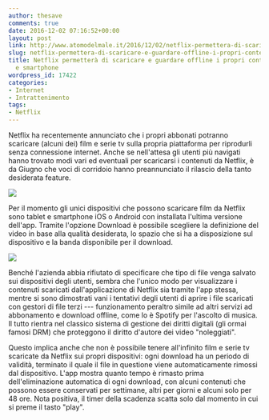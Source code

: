 ```yaml
---
author: thesave
comments: true
date: 2016-12-02 07:16:52+00:00
layout: post
link: http://www.atomodelmale.it/2016/12/02/netflix-permettera-di-scaricare-e-guardare-offline-i-propri-contenuti-su-tablet-e-smartphone/
slug: netflix-permettera-di-scaricare-e-guardare-offline-i-propri-contenuti-su-tablet-e-smartphone
title: Netflix permetterà di scaricare e guardare offline i propri contenuti su tablet
  e smartphone
wordpress_id: 17422
categories:
- Internet
- Intrattenimento
tags:
- Netflix
---
```


Netflix ha recentemente annunciato che i propri abbonati potranno scaricare (alcuni dei) film e serie tv sulla propria piattaforma per riprodurli senza connessione internet. Anche se nell'attesa gli utenti più navigati hanno trovato modi vari ed eventuali per scaricarsi i contenuti da Netflix, è da Giugno che voci di corridoio hanno preannunciato il rilascio della tanto desiderata feature.

![](http://www.atomodelmale.it/wp-content/uploads/2016/12/netflix001.jpg)

Per il momento gli unici dispositivi che possono scaricare film da Netflix sono tablet e smartphone iOS o Android con installata l'ultima versione dell'app. Tramite l'opzione Download è possibile scegliere la definizione del video in base alla qualità desiderata, lo spazio che si ha a disposizione sul dispositivo e la banda disponibile per il download.

![](http://www.atomodelmale.it/wp-content/uploads/2016/12/netflix000.jpg)

Benché l'azienda abbia rifiutato di specificare che tipo di file venga salvato sui dispositivi degli utenti, sembra che l'unico modo per visualizzare i contenuti scaricati dall'applicazione di Netflix sia tramite l'app stessa, mentre si sono dimostrati vani i tentativi degli utenti di aprire i file scaricati con gestori di file terzi --- funzionamento peraltro simile ad altri servizi ad abbonamento e download offline, come lo è Spotify per l'ascolto di musica. Il tutto rientra nel classico sistema di gestione dei diritti digitali (gli ormai famosi DRM) che proteggono il diritto d'autore dei video "noleggiati".



Questo implica anche che non è possibile tenere all'infinito film e serie tv scaricate da Netflix sui propri dispositivi: ogni download ha un periodo di validità, terminato il quale il file in questione viene automaticamente rimossi dal dispositivo. L'app mostra quanto tempo è rimasto prima dell'eliminazione automatica di ogni download, con alcuni contenuti che possono essere conservati per settimane, altri per giorni e alcuni solo per 48 ore. Nota positiva, il timer della scadenza scatta solo dal momento in cui si preme il tasto "play".
